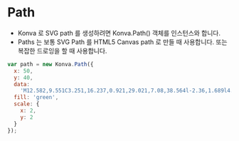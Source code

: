 # Path
* Konva 로 SVG path 를 생성하려면 Konva.Path() 객체를 인스턴스와 합니다.
* Paths 는 보통 SVG Path 를 HTML5 Canvas path 로 만들 때 사용합니다. 또는 복잡한 드로잉을 할 때 사용합니다.

```javascript
var path = new Konva.Path({
  x: 50,
  y: 40,
  data:
    'M12.582,9.551C3.251,16.237,0.921,29.021,7.08,38.564l-2.36,1.689l4.893,2.262l4.893,2.262l-0.568-5.36l-0.567-5.359l-2.365,1.694c-4.657-7.375-2.83-17.185,4.352-22.33c7.451-5.338,17.817-3.625,23.156,3.824c5.337,7.449,3.625,17.813-3.821,23.152l2.857,3.988c9.617-6.893,11.827-20.277,4.935-29.896C35.591,4.87,22.204,2.658,12.582,9.551z',
  fill: 'green',
  scale: {
    x: 2,
    y: 2
  }
});
```